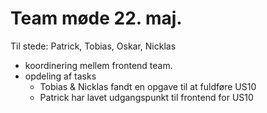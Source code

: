# Team møde 22. maj.

Til stede: Patrick, Tobias, Oskar, Nicklas

 - koordinering mellem frontend team.
 - opdeling af tasks
    + Tobias & Nicklas fandt en opgave til at fuldføre US10
    + Patrick har lavet udgangspunkt til frontend for US10 
